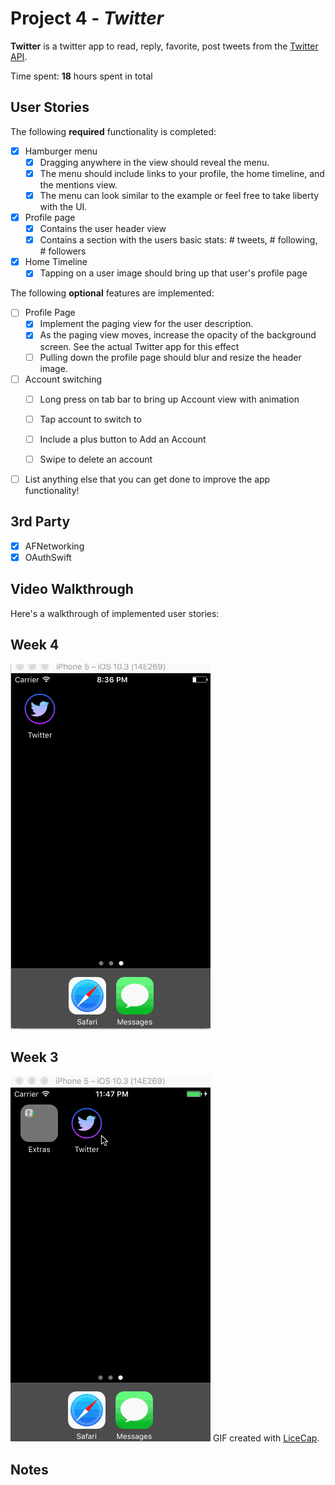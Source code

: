 # Project 4 - *Twitter*

**Twitter** is a twitter app to read, reply, favorite, post tweets from the [Twitter API](https://apps.twitter.com/).

Time spent: **18** hours spent in total

## User Stories

The following **required** functionality is completed:

- [x] Hamburger menu
   - [x] Dragging anywhere in the view should reveal the menu.
   - [x] The menu should include links to your profile, the home timeline, and the mentions view.
   - [x] The menu can look similar to the example or feel free to take liberty with the UI.
- [x] Profile page
   - [x] Contains the user header view
   - [x] Contains a section with the users basic stats: # tweets, # following, # followers
- [x] Home Timeline
   - [x] Tapping on a user image should bring up that user's profile page

The following **optional** features are implemented:

- [ ] Profile Page
   - [x] Implement the paging view for the user description.
   - [x] As the paging view moves, increase the opacity of the background screen. See the actual Twitter app for this effect
   - [ ] Pulling down the profile page should blur and resize the header image.
- [ ] Account switching
   - [ ] Long press on tab bar to bring up Account view with animation
   - [ ] Tap account to switch to
   - [ ] Include a plus button to Add an Account
   - [ ] Swipe to delete an account
   

- [ ] List anything else that you can get done to improve the app functionality!

## 3rd Party
* [x] AFNetworking
* [x] OAuthSwift

## Video Walkthrough

Here's a walkthrough of implemented user stories:

## Week 4
![Video Walkthrough](redux.gif)

## Week 3
![Video Walkthrough](twitter.gif)
GIF created with [LiceCap](http://www.cockos.com/licecap/).

## Notes